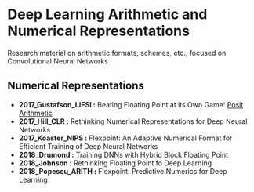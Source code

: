 # Deep Learning Arithmetic and Numerical Representations
Research material on arithmetic formats, schemes, etc., focused on Convolutional Neural Networks
## Numerical Representations
- **2017_Gustafson_IJFSI :**   Beating Floating Point at its Own Game: [Posit Arithmetic](https://github.com/libcg/bfp) 
- **2017_Hill_CLR :**        Rethinking Numerical Representations for Deep Neural Networks
- **2017_Koaster_NIPS :** Flexpoint: An Adaptive Numerical Format for Efficient Training of Deep Neural Networks
- **2018_Drumond :** Training DNNs with Hybrid Block Floating Point
- **2018_Johnson :** Rethinking Floating Point fo Deep Learning
- **2018_Popescu_ARITH :** Flexpoint: Predictive Numerics for Deep Learning
